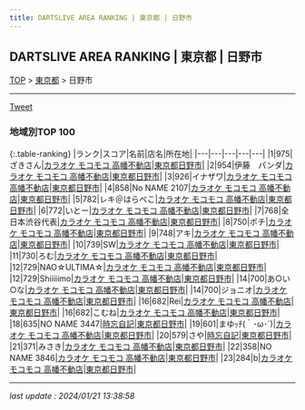 ```yaml
---
title: DARTSLIVE AREA RANKING | 東京都 | 日野市
---
```

## DARTSLIVE AREA RANKING | 東京都 | 日野市

[TOP](/darts/rank/) > [東京都](/darts/rank/東京都/) > 日野市

___

<a href="https://twitter.com/share?ref_src=twsrc%5Etfw" data-text="DARTSLIVE AREA RANKING | 東京都日野市" class="twitter-share-button" data-via="DARTSLIVE" data-hashtags="DARTSLIVE" data-related="DARTSLIVE" data-show-count="false">Tweet</a>

### 地域別TOP 100

{:.table-ranking}
|ランク|スコア|名前|店名|所在地|
|---|---|---|---|---|
|1|975|ざきさん|<a href="https://search.dartslive.com/jp/shop/8ff5e821a92834a30d9b047a20a7ba1e">カラオケ モコモコ 高幡不動店</a>|<a href="/darts/rank/東京都/日野市">東京都日野市</a>|
|2|954|伊藤　パンダ|<a href="https://search.dartslive.com/jp/shop/8ff5e821a92834a30d9b047a20a7ba1e">カラオケ モコモコ 高幡不動店</a>|<a href="/darts/rank/東京都/日野市">東京都日野市</a>|
|3|926|イナザワ|<a href="https://search.dartslive.com/jp/shop/8ff5e821a92834a30d9b047a20a7ba1e">カラオケ モコモコ 高幡不動店</a>|<a href="/darts/rank/東京都/日野市">東京都日野市</a>|
|4|858|No NAME 2107|<a href="https://search.dartslive.com/jp/shop/8ff5e821a92834a30d9b047a20a7ba1e">カラオケ モコモコ 高幡不動店</a>|<a href="/darts/rank/東京都/日野市">東京都日野市</a>|
|5|782|レキ＠はらぺこ|<a href="https://search.dartslive.com/jp/shop/8ff5e821a92834a30d9b047a20a7ba1e">カラオケ モコモコ 高幡不動店</a>|<a href="/darts/rank/東京都/日野市">東京都日野市</a>|
|6|772|いとー|<a href="https://search.dartslive.com/jp/shop/8ff5e821a92834a30d9b047a20a7ba1e">カラオケ モコモコ 高幡不動店</a>|<a href="/darts/rank/東京都/日野市">東京都日野市</a>|
|7|768|全日本渋谷代表|<a href="https://search.dartslive.com/jp/shop/8ff5e821a92834a30d9b047a20a7ba1e">カラオケ モコモコ 高幡不動店</a>|<a href="/darts/rank/東京都/日野市">東京都日野市</a>|
|8|750|ポチ|<a href="https://search.dartslive.com/jp/shop/8ff5e821a92834a30d9b047a20a7ba1e">カラオケ モコモコ 高幡不動店</a>|<a href="/darts/rank/東京都/日野市">東京都日野市</a>|
|9|748|アキ|<a href="https://search.dartslive.com/jp/shop/8ff5e821a92834a30d9b047a20a7ba1e">カラオケ モコモコ 高幡不動店</a>|<a href="/darts/rank/東京都/日野市">東京都日野市</a>|
|10|739|SW|<a href="https://search.dartslive.com/jp/shop/8ff5e821a92834a30d9b047a20a7ba1e">カラオケ モコモコ 高幡不動店</a>|<a href="/darts/rank/東京都/日野市">東京都日野市</a>|
|11|730|ろむ|<a href="https://search.dartslive.com/jp/shop/8ff5e821a92834a30d9b047a20a7ba1e">カラオケ モコモコ 高幡不動店</a>|<a href="/darts/rank/東京都/日野市">東京都日野市</a>|
|12|729|NAO☆ULTIMA☆|<a href="https://search.dartslive.com/jp/shop/8ff5e821a92834a30d9b047a20a7ba1e">カラオケ モコモコ 高幡不動店</a>|<a href="/darts/rank/東京都/日野市">東京都日野市</a>|
|12|729|Shiiiiimo|<a href="https://search.dartslive.com/jp/shop/8ff5e821a92834a30d9b047a20a7ba1e">カラオケ モコモコ 高幡不動店</a>|<a href="/darts/rank/東京都/日野市">東京都日野市</a>|
|14|700|あ○い○な|<a href="https://search.dartslive.com/jp/shop/8ff5e821a92834a30d9b047a20a7ba1e">カラオケ モコモコ 高幡不動店</a>|<a href="/darts/rank/東京都/日野市">東京都日野市</a>|
|14|700|ジョニオ|<a href="https://search.dartslive.com/jp/shop/8ff5e821a92834a30d9b047a20a7ba1e">カラオケ モコモコ 高幡不動店</a>|<a href="/darts/rank/東京都/日野市">東京都日野市</a>|
|16|682|Rei|<a href="https://search.dartslive.com/jp/shop/8ff5e821a92834a30d9b047a20a7ba1e">カラオケ モコモコ 高幡不動店</a>|<a href="/darts/rank/東京都/日野市">東京都日野市</a>|
|16|682|こむね|<a href="https://search.dartslive.com/jp/shop/8ff5e821a92834a30d9b047a20a7ba1e">カラオケ モコモコ 高幡不動店</a>|<a href="/darts/rank/東京都/日野市">東京都日野市</a>|
|18|635|NO NAME 3447|<a href="https://search.dartslive.com/jp/shop/12a36297aac10eb95f9f3321c1147265">時忘自記</a>|<a href="/darts/rank/東京都/日野市">東京都日野市</a>|
|19|601|まゆｯﾁ(｀･ω･´)|<a href="https://search.dartslive.com/jp/shop/8ff5e821a92834a30d9b047a20a7ba1e">カラオケ モコモコ 高幡不動店</a>|<a href="/darts/rank/東京都/日野市">東京都日野市</a>|
|20|579|さや|<a href="https://search.dartslive.com/jp/shop/12a36297aac10eb95f9f3321c1147265">時忘自記</a>|<a href="/darts/rank/東京都/日野市">東京都日野市</a>|
|21|371|みさき|<a href="https://search.dartslive.com/jp/shop/8ff5e821a92834a30d9b047a20a7ba1e">カラオケ モコモコ 高幡不動店</a>|<a href="/darts/rank/東京都/日野市">東京都日野市</a>|
|22|358|NO NAME 3846|<a href="https://search.dartslive.com/jp/shop/8ff5e821a92834a30d9b047a20a7ba1e">カラオケ モコモコ 高幡不動店</a>|<a href="/darts/rank/東京都/日野市">東京都日野市</a>|
|23|284|b|<a href="https://search.dartslive.com/jp/shop/8ff5e821a92834a30d9b047a20a7ba1e">カラオケ モコモコ 高幡不動店</a>|<a href="/darts/rank/東京都/日野市">東京都日野市</a>|



___

_last update : 2024/01/21 13:38:58_


<script src="https://cdnjs.cloudflare.com/ajax/libs/jquery/3.6.1/jquery.min.js" integrity="sha512-aVKKRRi/Q/YV+4mjoKBsE4x3H+BkegoM/em46NNlCqNTmUYADjBbeNefNxYV7giUp0VxICtqdrbqU7iVaeZNXA==" crossorigin="anonymous" referrerpolicy="no-referrer"></script>
<script src="https://cdnjs.cloudflare.com/ajax/libs/jquery.tablesorter/2.31.3/js/jquery.tablesorter.min.js" integrity="sha512-qzgd5cYSZcosqpzpn7zF2ZId8f/8CHmFKZ8j7mU4OUXTNRd5g+ZHBPsgKEwoqxCtdQvExE5LprwwPAgoicguNg==" crossorigin="anonymous" referrerpolicy="no-referrer"></script>
<link rel="stylesheet" href="https://cdnjs.cloudflare.com/ajax/libs/jquery.tablesorter/2.31.3/css/theme.default.min.css" integrity="sha512-wghhOJkjQX0Lh3NSWvNKeZ0ZpNn+SPVXX1Qyc9OCaogADktxrBiBdKGDoqVUOyhStvMBmJQ8ZdMHiR3wuEq8+w==" crossorigin="anonymous" referrerpolicy="no-referrer" />
<script>
$(function() {
    $(".table-ranking").tablesorter({sortList:[[0, 0]]});
});
</script>

<script async src="https://platform.twitter.com/widgets.js" charset="utf-8"></script>